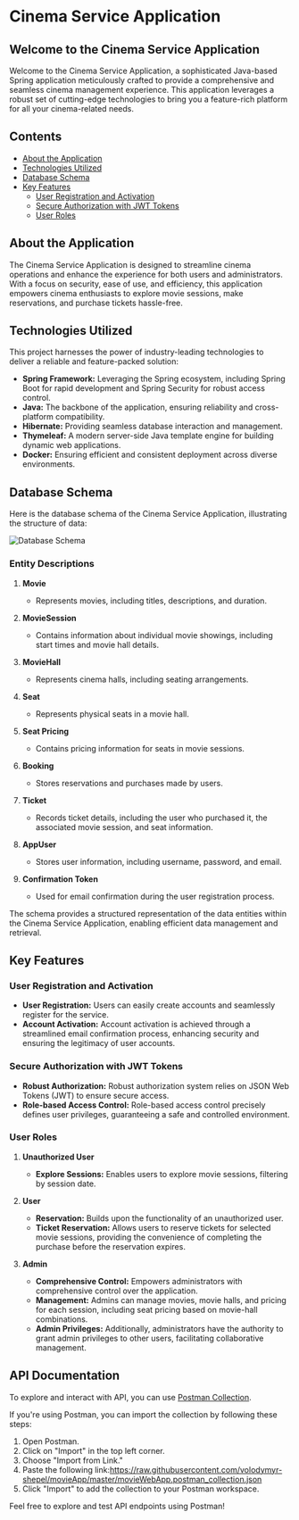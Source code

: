# Cinema Service Application

## Welcome to the Cinema Service Application

Welcome to the Cinema Service Application, a sophisticated Java-based Spring application meticulously crafted to provide a comprehensive and seamless cinema management experience. This application leverages a robust set of cutting-edge technologies to bring you a feature-rich platform for all your cinema-related needs.

## Contents

- [About the Application](#about-the-application)
- [Technologies Utilized](#technologies-utilized)
- [Database Schema](#database-schema)
- [Key Features](#key-features)
  - [User Registration and Activation](#user-registration-and-activation)
  - [Secure Authorization with JWT Tokens](#secure-authorization-with-jwt-tokens)
  - [User Roles](#user-roles)

## About the Application

The Cinema Service Application is designed to streamline cinema operations and enhance the experience for both users and administrators. With a focus on security, ease of use, and efficiency, this application empowers cinema enthusiasts to explore movie sessions, make reservations, and purchase tickets hassle-free.

## Technologies Utilized

This project harnesses the power of industry-leading technologies to deliver a reliable and feature-packed solution:

- **Spring Framework:** Leveraging the Spring ecosystem, including Spring Boot for rapid development and Spring Security for robust access control.
- **Java:** The backbone of the application, ensuring reliability and cross-platform compatibility.
- **Hibernate:** Providing seamless database interaction and management.
- **Thymeleaf:** A modern server-side Java template engine for building dynamic web applications.
- **Docker:** Ensuring efficient and consistent deployment across diverse environments.

## Database Schema

Here is the database schema of the Cinema Service Application, illustrating the structure of data:

![Database Schema](https://github.com/volodymyr-shepel/movieApp/blob/master/movieWebAppDatabaseSchema.jpg)

### Entity Descriptions

1. **Movie**
   - Represents movies, including titles, descriptions, and duration.

2. **MovieSession**
   - Contains information about individual movie showings, including start times and movie hall details.

3. **MovieHall**
   - Represents cinema halls, including seating arrangements.

4. **Seat**
   - Represents physical seats in a movie hall.

5. **Seat Pricing**
   - Contains pricing information for seats in movie sessions.

6. **Booking**
   - Stores reservations and purchases made by users.

7. **Ticket**
   - Records ticket details, including the user who purchased it, the associated movie session, and seat information.

8. **AppUser**
   - Stores user information, including username, password, and email.

9. **Confirmation Token**
   - Used for email confirmation during the user registration process.

The schema provides a structured representation of the data entities within the Cinema Service Application, enabling efficient data management and retrieval.

## Key Features

### User Registration and Activation

- **User Registration:** Users can easily create accounts and seamlessly register for the service.
- **Account Activation:** Account activation is achieved through a streamlined email confirmation process, enhancing security and ensuring the legitimacy of user accounts.

### Secure Authorization with JWT Tokens

- **Robust Authorization:** Robust authorization system relies on JSON Web Tokens (JWT) to ensure secure access.
- **Role-based Access Control:** Role-based access control precisely defines user privileges, guaranteeing a safe and controlled environment.

### User Roles

1. **Unauthorized User**
   - **Explore Sessions:** Enables users to explore movie sessions, filtering by session date.

2. **User**
   - **Reservation:** Builds upon the functionality of an unauthorized user.
   - **Ticket Reservation:** Allows users to reserve tickets for selected movie sessions, providing the convenience of completing the purchase before the reservation expires.

3. **Admin**
   - **Comprehensive Control:** Empowers administrators with comprehensive control over the application.
   - **Management:** Admins can manage movies, movie halls, and pricing for each session, including seat pricing based on movie-hall combinations.
   - **Admin Privileges:** Additionally, administrators have the authority to grant admin privileges to other users, facilitating collaborative management.

## API Documentation

To explore and interact with API, you can use [Postman Collection](movieWebApp.postman_collection.json).

If you're using Postman, you can import the collection by following these steps:

1. Open Postman.
2. Click on "Import" in the top left corner.
3. Choose "Import from Link."
4. Paste the following link:https://raw.githubusercontent.com/volodymyr-shepel/movieApp/master/movieWebApp.postman_collection.json
5. Click "Import" to add the collection to your Postman workspace.

Feel free to explore and test API endpoints using Postman!
